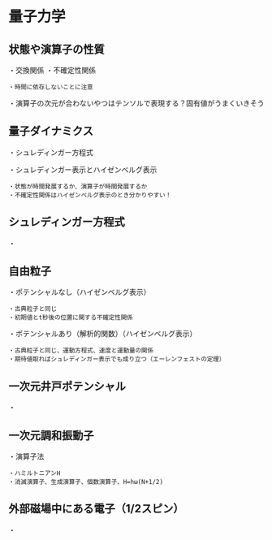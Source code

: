 # 量子力学

## 状態や演算子の性質

・交換関係
・不確定性関係

    ・時間に依存しないことに注意

・演算子の次元が合わないやつはテンソルで表現する？固有値がうまくいきそう

## 量子ダイナミクス

・シュレディンガー方程式



・シュレディンガー表示とハイゼンベルグ表示

    ・状態が時間発展するか、演算子が時間発展するか
    ・不確定性関係はハイゼンベルグ表示のとき分かりやすい！

## シュレディンガー方程式

・

## 自由粒子

・ポテンシャルなし（ハイゼンベルグ表示）

    ・古典粒子と同じ
    ・初期値とt秒後の位置に関する不確定性関係

・ポテンシャルあり（解析的関数）（ハイゼンベルグ表示）

    ・古典粒子と同じ、運動方程式、速度と運動量の関係
    ・期待値取ればシュレディンガー表示でも成り立つ（エーレンフェストの定理）

## 一次元井戸ポテンシャル

・

## 一次元調和振動子

・演算子法

    ・ハミルトニアンH
    ・消滅演算子、生成演算子、個数演算子、H=hω(N+1/2)


## 外部磁場中にある電子（$1/2$スピン）

・

